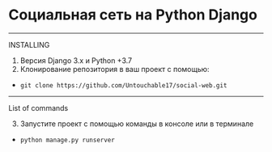 # Социальная сеть на Python Django 
____
INSTALLING 

1. Версия Django 3.x и Python +3.7</br>
2. Клонирование репозитория в ваш проект с помощью:</br>
- `git clone https://github.com/Untouchable17/social-web.git`

____
List of commands

3. Запустите проект с помощью команды в консоле или в терминале
- `python manage.py runserver`

